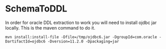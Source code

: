 # SchemaToDDL

In order for oracle DDL extraction to work you will need to install ojdbc jar locally. This is the maven command to do it. 

    mvn install:install-file -Dfile=/tmp/ojdbc6.jar -DgroupId=com.oracle -DartifactId=ojdbc6 -Dversion=11.2.0 -Dpackaging=jar
